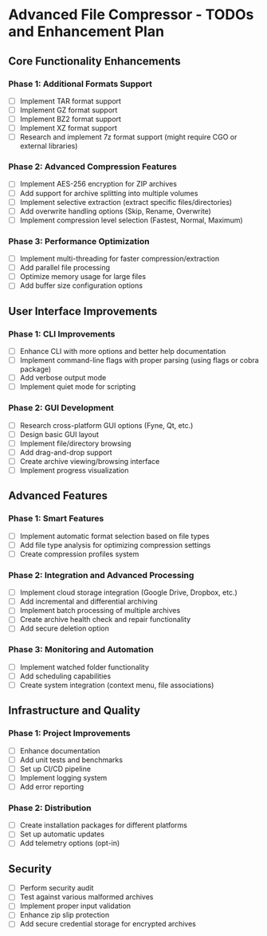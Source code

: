 # Advanced File Compressor - TODOs and Enhancement Plan

## Core Functionality Enhancements

### Phase 1: Additional Formats Support
- [ ] Implement TAR format support
- [ ] Implement GZ format support
- [ ] Implement BZ2 format support
- [ ] Implement XZ format support
- [ ] Research and implement 7z format support (might require CGO or external libraries)

### Phase 2: Advanced Compression Features
- [ ] Implement AES-256 encryption for ZIP archives
- [ ] Add support for archive splitting into multiple volumes
- [ ] Implement selective extraction (extract specific files/directories)
- [ ] Add overwrite handling options (Skip, Rename, Overwrite)
- [ ] Implement compression level selection (Fastest, Normal, Maximum)

### Phase 3: Performance Optimization
- [ ] Implement multi-threading for faster compression/extraction
- [ ] Add parallel file processing
- [ ] Optimize memory usage for large files
- [ ] Add buffer size configuration options

## User Interface Improvements

### Phase 1: CLI Improvements
- [ ] Enhance CLI with more options and better help documentation
- [ ] Implement command-line flags with proper parsing (using flags or cobra package)
- [ ] Add verbose output mode
- [ ] Implement quiet mode for scripting

### Phase 2: GUI Development
- [ ] Research cross-platform GUI options (Fyne, Qt, etc.)
- [ ] Design basic GUI layout
- [ ] Implement file/directory browsing
- [ ] Add drag-and-drop support
- [ ] Create archive viewing/browsing interface
- [ ] Implement progress visualization

## Advanced Features

### Phase 1: Smart Features
- [ ] Implement automatic format selection based on file types
- [ ] Add file type analysis for optimizing compression settings
- [ ] Create compression profiles system

### Phase 2: Integration and Advanced Processing
- [ ] Implement cloud storage integration (Google Drive, Dropbox, etc.)
- [ ] Add incremental and differential archiving
- [ ] Implement batch processing of multiple archives
- [ ] Create archive health check and repair functionality
- [ ] Add secure deletion option

### Phase 3: Monitoring and Automation
- [ ] Implement watched folder functionality
- [ ] Add scheduling capabilities
- [ ] Create system integration (context menu, file associations)

## Infrastructure and Quality

### Phase 1: Project Improvements
- [ ] Enhance documentation
- [ ] Add unit tests and benchmarks
- [ ] Set up CI/CD pipeline
- [ ] Implement logging system
- [ ] Add error reporting

### Phase 2: Distribution
- [ ] Create installation packages for different platforms
- [ ] Set up automatic updates
- [ ] Add telemetry options (opt-in)

## Security

- [ ] Perform security audit
- [ ] Test against various malformed archives
- [ ] Implement proper input validation
- [ ] Enhance zip slip protection
- [ ] Add secure credential storage for encrypted archives 